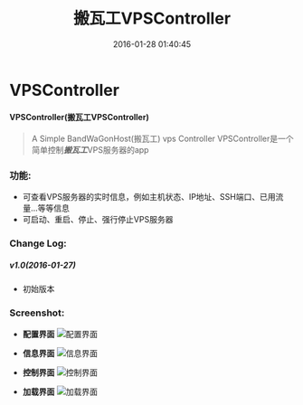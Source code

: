 ﻿---
title: 搬瓦工VPSController
date: 2016-01-28 01:40:45
tags: Android
---

# **VPSController**

#### VPSController(搬瓦工VPSController)
> A Simple BandWaGonHost(搬瓦工) vps Controller
> VPSController是一个简单控制***搬瓦工***VPS服务器的app

<!--more-->

### **功能:**
+ 可查看VPS服务器的实时信息，例如主机状态、IP地址、SSH端口、已用流量...等等信息
+ 可启动、重启、停止、强行停止VPS服务器

### **Change Log:**

##### **v1.0**(2016-01-27)
+ 初始版本


### **Screenshot:**

+ **配置界面**
![配置界面](https://raw.githubusercontent.com/95han/Images/master/VPSController/config.jpg)

+ **信息界面**
![信息界面](https://raw.githubusercontent.com/95han/Images/master/VPSController/info.jpg)

+ **控制界面**
![控制界面](https://raw.githubusercontent.com/95han/Images/master/VPSController/controller.jpg)

+ **加载界面**
![加载界面](https://raw.githubusercontent.com/95han/Images/master/VPSController/loading.jpg)


